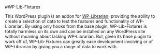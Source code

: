 #WP-Lib-Fixtures

This WordPress plugin is an addon for [WP-Librarian](/kittsville/WP-Librarian), providing the ability to create a selection of data to test the features and functionality of WP-Librarian. By using only hooks from the base plugin, WP-Lib-Fixtures is totally harmless on its own and can be installed on any WordPress site without moaning about lacking WP-Librarian. But, given its base plugin to work off of, WP-Lib-Fixtures can greatly ease development involving or of WP-Librarian by giving you a range of data to work with.